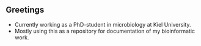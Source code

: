 ## Greetings

- Currently working as a PhD-student in microbiology at Kiel University.
- Mostly using this as a repository for documentation of my bioinformatic work.
